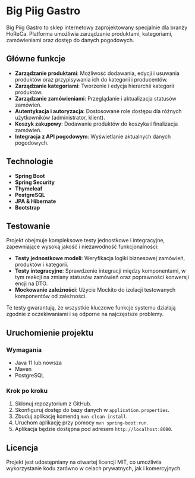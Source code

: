# Big Piig Gastro

Big Piig Gastro to sklep internetowy zaprojektowany specjalnie dla branży HoReCa.  Platforma umożliwia zarządzanie produktami, kategoriami, zamówieniami oraz dostęp do danych pogodowych.

## Główne funkcje

- **Zarządzanie produktami**: Możliwość dodawania, edycji i usuwania produktów oraz przypisywania ich do kategorii i producentów.
- **Zarządzanie kategoriami**: Tworzenie i edycja hierarchii kategorii produktów.
- **Zarządzanie zamówieniami**: Przeglądanie i aktualizacja statusów zamówień.
- **Autentykacja i autoryzacja**: Dostosowane role dostępu dla różnych użytkowników (administrator, klient).
- **Koszyk zakupowy**: Dodawanie produktów do koszyka i finalizacja zamówień.
- **Integracja z API pogodowym**: Wyświetlanie aktualnych danych pogodowych.

## Technologie

- **Spring Boot**
- **Spring Security**
- **Thymeleaf**
- **PostgreSQL**
- **JPA & Hibernate**
- **Bootstrap**

## Testowanie

Projekt obejmuje kompleksowe testy jednostkowe i integracyjne, zapewniające wysoką jakość i niezawodność funkcjonalności:

- **Testy jednostkowe modeli**: Weryfikacja logiki biznesowej zamówień, produktów i kategorii.
- **Testy integracyjne**: Sprawdzenie integracji między komponentami, w tym reakcji na zmiany statusów zamówień oraz poprawności konwersji encji na DTO.
- **Mockowanie zależności**: Użycie Mockito do izolacji testowanych komponentów od zależności.

Te testy gwarantują, że wszystkie kluczowe funkcje systemu działają zgodnie z oczekiwaniami i są odporne na najczęstsze problemy.

## Uruchomienie projektu

### Wymagania

- Java 11 lub nowsza
- Maven
- PostgreSQL

### Krok po kroku

1. Sklonuj repozytorium z GitHub.
2. Skonfiguruj dostęp do bazy danych w `application.properties`.
3. Zbuduj aplikację komendą `mvn clean install`.
4. Uruchom aplikację przy pomocy `mvn spring-boot:run`.
5. Aplikacja będzie dostępna pod adresem `http://localhost:8080`.

## Licencja

Projekt jest udostępniany na otwartej licencji MIT, co umożliwia wykorzystanie kodu zarówno w celach prywatnych, jak i komercyjnych.
